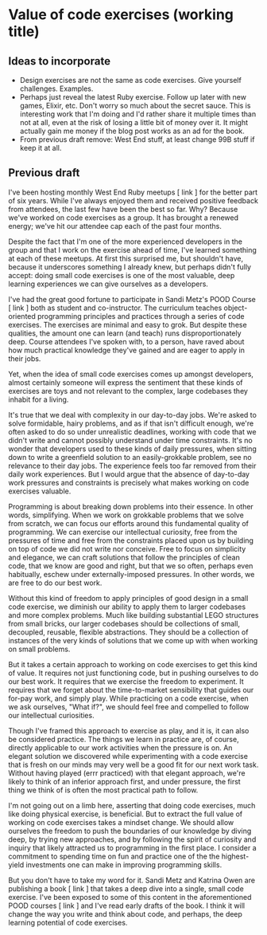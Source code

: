 # Value of code exercises (working title)

## Ideas to incorporate

- Design exercises are not the same as code exercises. Give yourself challenges.
  Examples.
- Perhaps just reveal the latest Ruby exercise. Follow up later with new games,
  Elixir, etc. Don't worry so much about the secret sauce. This is interesting
  work that I'm doing and I'd rather share it multiple times than not at all,
  even at the risk of losing a little bit of money over it. It might actually
  gain me money if the blog post works as an ad for the book.
- From previous draft remove: West End stuff, at least change 99B stuff if keep
  it at all.

## Previous draft

I've been hosting monthly West End Ruby meetups [ link ] for the better part of
six years. While I've always enjoyed them and received positive feedback from
attendees, the last few have been the best so far. Why? Because we've worked on
code exercises as a group. It has brought a renewed energy; we've hit our
attendee cap each of the past four months.

Despite the fact that I'm one of the more experienced developers in the group
and that I work on the exercise ahead of time, I've learned something at each of
these meetups. At first this surprised me, but shouldn't have, because it
underscores something I already knew, but perhaps didn't fully accept: doing
small code exercises is one of the most valuable, deep learning experiences we
can give ourselves as a developers.

I've had the great good fortune to participate in Sandi Metz's POOD Course [
link ] both as student and co-instructor. The curriculum teaches object-oriented
programming principles and practices through a series of code exercises. The
exercises are minimal and easy to grok. But despite these qualities, the amount
one can learn (and teach) runs disproportionately deep. Course attendees I've
spoken with, to a person, have raved about how much practical knowledge they've
gained and are eager to apply in their jobs.

Yet, when the idea of small code exercises comes up amongst developers, almost
certainly someone will express the sentiment that these kinds of exercises are
toys and not relevant to the complex, large codebases they inhabit for a living.

It's true that we deal with complexity in our day-to-day jobs. We're asked to
solve formidable, hairy problems, and as if that isn't difficult enough, we're
often asked to do so under unrealistic deadlines, working with code that we
didn't write and cannot possibly understand under time constraints. It's no
wonder that developers used to these kinds of daily pressures, when sitting down
to write a greenfield solution to an easily-grokkable problem, see no relevance
to their day jobs. The experience feels too far removed from their daily work
experiences.  But I would argue that the absence of day-to-day work pressures
and constraints is precisely what makes working on code exercises valuable.

Programming is about breaking down problems into their essence. In other words,
simplifying. When we work on grokkable problems that we solve from scratch, we
can focus our efforts around this fundamental quality of programming. We can
exercise our intellectual curiosity, free from the pressures of time and free
from the constraints placed upon us by building on top of code we did not write
nor conceive.  Free to focus on simplicity and elegance, we can craft solutions
that follow the principles of clean code, that we know are good and right, but
that we so often, perhaps even habitually, eschew under externally-imposed
pressures. In other words, we are free to do our best work.

Without this kind of freedom to apply principles of good design in a small code
exercise, we diminish our ability to apply them to larger codebases and more
complex problems. Much like building substantial LEGO structures from small
bricks, our larger codebases should be collections of small, decoupled,
reusable, flexible abstractions. They should be a collection of instances of the
very kinds of solutions that we come up with when working on small problems.

But it takes a certain approach to working on code exercises to get this kind of
value. It requires not just functioning code, but in pushing ourselves to do our
best work. It requires that we exercise the freedom to experiment. It requires
that we forget about the time-to-market sensibility that guides our for-pay
work, and simply play. While practicing on a code exercise, when we ask
ourselves, "What if?", we should feel free and compelled to follow our
intellectual curiosities.

Though I've framed this approach to exercise as play, and it is, it can also be
considered practice. The things we learn in practice are, of course, directly
applicable to our work activities when the pressure is on. An elegant solution
we discovered while experimenting with a code exercise that is fresh on our
minds may very well be a good fit for our next work task. Without having played
(errr practiced) with that elegant approach, we're likely to think of an
inferior approach first, and under pressure, the first thing we think of is
often the most practical path to follow.

I'm not going out on a limb here, asserting that doing code exercises, much like
doing physical exercise, is beneficial. But to extract the full value of working
on code exercises takes a mindset change. We should allow ourselves the freedom
to push the boundaries of our knowledge by diving deep, by trying new
approaches, and by following the spirit of curiosity and inquiry that likely
attracted us to programming in the first place. I consider a commitment to
spending time on fun and practice one of the the highest-yield investments one
can make in improving programming skills.

But you don't have to take my word for it. Sandi Metz and Katrina Owen are
publishing a book [ link ] that takes a deep dive into a single, small code
exercise. I've been exposed to some of this content in the aforementioned POOD
courses [ link ] and I've read early drafts of the book. I think it will change
the way you write and think about code, and perhaps, the deep learning potential
of code exercises.
